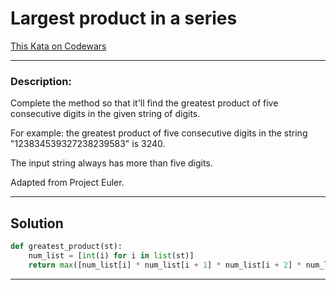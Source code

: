 # Largest product in a series

[This Kata on Codewars](https://www.codewars.com/kata/529872bdd0f550a06b00026e)

---

### Description: 

Complete the method so that it'll find the greatest product of five consecutive digits in the given string of digits.

For example: the greatest product of five consecutive digits in the string "123834539327238239583" is 3240.

The input string always has more than five digits.

Adapted from Project Euler.

---

## Solution

```python
def greatest_product(st):
    num_list = [int(i) for i in list(st)]
    return max([num_list[i] * num_list[i + 1] * num_list[i + 2] * num_list[i + 3] * num_list[i + 4] for i in range(0, len(num_list) - 4)])
```

---

